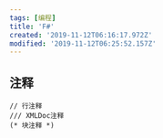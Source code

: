 ```yaml
---
tags: [编程]
title: 'F#'
created: '2019-11-12T06:16:17.972Z'
modified: '2019-11-12T06:25:52.157Z'
---
```


## 注释

```
// 行注释
/// XMLDoc注释
(* 块注释 *)
```

